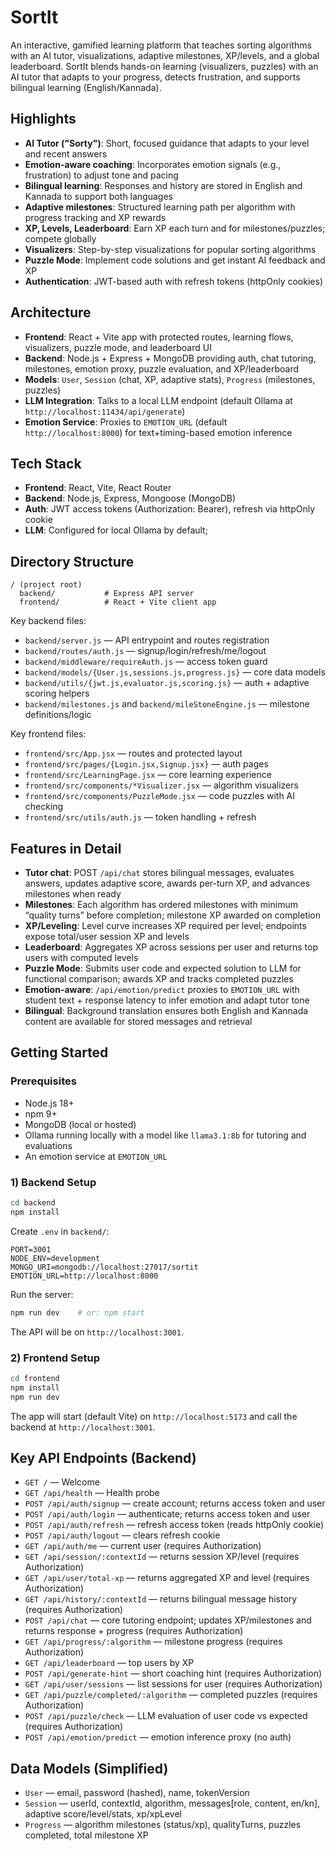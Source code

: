 # SortIt

An interactive, gamified learning platform that teaches sorting algorithms with an AI tutor, visualizations, adaptive milestones, XP/levels, and a global leaderboard. SortIt blends hands-on learning (visualizers, puzzles) with an AI tutor that adapts to your progress, detects frustration, and supports bilingual learning (English/Kannada).

## Highlights
- **AI Tutor ("Sorty")**: Short, focused guidance that adapts to your level and recent answers
- **Emotion-aware coaching**: Incorporates emotion signals (e.g., frustration) to adjust tone and pacing
- **Bilingual learning**: Responses and history are stored in English and Kannada to support both languages
- **Adaptive milestones**: Structured learning path per algorithm with progress tracking and XP rewards
- **XP, Levels, Leaderboard**: Earn XP each turn and for milestones/puzzles; compete globally
- **Visualizers**: Step-by-step visualizations for popular sorting algorithms
- **Puzzle Mode**: Implement code solutions and get instant AI feedback and XP
- **Authentication**: JWT-based auth with refresh tokens (httpOnly cookies)

## Architecture
- **Frontend**: React + Vite app with protected routes, learning flows, visualizers, puzzle mode, and leaderboard UI
- **Backend**: Node.js + Express + MongoDB providing auth, chat tutoring, milestones, emotion proxy, puzzle evaluation, and XP/leaderboard
- **Models**: `User`, `Session` (chat, XP, adaptive stats), `Progress` (milestones, puzzles)
- **LLM Integration**: Talks to a local LLM endpoint (default Ollama at `http://localhost:11434/api/generate`)
- **Emotion Service**: Proxies to `EMOTION_URL` (default `http://localhost:8000`) for text+timing-based emotion inference

## Tech Stack
- **Frontend**: React, Vite, React Router
- **Backend**: Node.js, Express, Mongoose (MongoDB)
- **Auth**: JWT access tokens (Authorization: Bearer), refresh via httpOnly cookie
- **LLM**: Configured for local Ollama by default; 

## Directory Structure
```
/ (project root)
  backend/           # Express API server
  frontend/          # React + Vite client app
```
Key backend files:
- `backend/server.js` — API entrypoint and routes registration
- `backend/routes/auth.js` — signup/login/refresh/me/logout
- `backend/middleware/requireAuth.js` — access token guard
- `backend/models/{User.js,sessions.js,progress.js}` — core data models
- `backend/utils/{jwt.js,evaluator.js,scoring.js}` — auth + adaptive scoring helpers
- `backend/milestones.js` and `backend/mileStoneEngine.js` — milestone definitions/logic

Key frontend files:
- `frontend/src/App.jsx` — routes and protected layout
- `frontend/src/pages/{Login.jsx,Signup.jsx}` — auth pages
- `frontend/src/LearningPage.jsx` — core learning experience
- `frontend/src/components/*Visualizer.jsx` — algorithm visualizers
- `frontend/src/components/PuzzleMode.jsx` — code puzzles with AI checking
- `frontend/src/utils/auth.js` — token handling + refresh

## Features in Detail
- **Tutor chat**: POST `/api/chat` stores bilingual messages, evaluates answers, updates adaptive score, awards per-turn XP, and advances milestones when ready
- **Milestones**: Each algorithm has ordered milestones with minimum “quality turns” before completion; milestone XP awarded on completion
- **XP/Leveling**: Level curve increases XP required per level; endpoints expose total/user session XP and levels
- **Leaderboard**: Aggregates XP across sessions per user and returns top users with computed levels
- **Puzzle Mode**: Submits user code and expected solution to LLM for functional comparison; awards XP and tracks completed puzzles
- **Emotion-aware**: `/api/emotion/predict` proxies to `EMOTION_URL` with student text + response latency to infer emotion and adapt tutor tone
- **Bilingual**: Background translation ensures both English and Kannada content are available for stored messages and retrieval

## Getting Started
### Prerequisites
- Node.js 18+
- npm 9+
- MongoDB (local or hosted)
- Ollama running locally with a model like `llama3.1:8b` for tutoring and evaluations
- An emotion service at `EMOTION_URL`

### 1) Backend Setup
```bash
cd backend
npm install
```
Create `.env` in `backend/`:
```
PORT=3001
NODE_ENV=development
MONGO_URI=mongodb://localhost:27017/sortit
EMOTION_URL=http://localhost:8000
```
Run the server:
```bash
npm run dev    # or: npm start
```
The API will be on `http://localhost:3001`.

### 2) Frontend Setup
```bash
cd frontend
npm install
npm run dev
```
The app will start (default Vite) on `http://localhost:5173` and call the backend at `http://localhost:3001`.

## Key API Endpoints (Backend)
- `GET /` — Welcome
- `GET /api/health` — Health probe
- `POST /api/auth/signup` — create account; returns access token and user
- `POST /api/auth/login` — authenticate; returns access token and user
- `POST /api/auth/refresh` — refresh access token (reads httpOnly cookie)
- `POST /api/auth/logout` — clears refresh cookie
- `GET /api/auth/me` — current user (requires Authorization)
- `GET /api/session/:contextId` — returns session XP/level (requires Authorization)
- `GET /api/user/total-xp` — returns aggregated XP and level (requires Authorization)
- `GET /api/history/:contextId` — returns bilingual message history (requires Authorization)
- `POST /api/chat` — core tutoring endpoint; updates XP/milestones and returns response + progress (requires Authorization)
- `GET /api/progress/:algorithm` — milestone progress (requires Authorization)
- `GET /api/leaderboard` — top users by XP
- `POST /api/generate-hint` — short coaching hint (requires Authorization)
- `GET /api/user/sessions` — list sessions for user (requires Authorization)
- `GET /api/puzzle/completed/:algorithm` — completed puzzles (requires Authorization)
- `POST /api/puzzle/check` — LLM evaluation of user code vs expected (requires Authorization)
- `POST /api/emotion/predict` — emotion inference proxy (no auth)

## Data Models (Simplified)
- `User` — email, password (hashed), name, tokenVersion
- `Session` — userId, contextId, algorithm, messages[role, content, en/kn], adaptive score/level/stats, xp/xpLevel
- `Progress` — algorithm milestones (status/xp), qualityTurns, puzzles completed, total milestone XP


